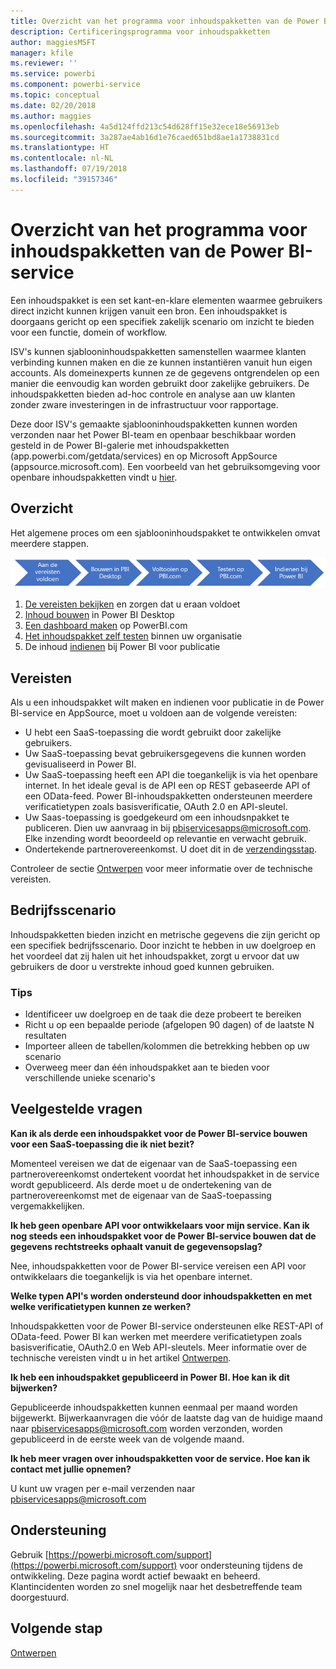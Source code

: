 ```yaml
---
title: Overzicht van het programma voor inhoudspakketten van de Power BI-service
description: Certificeringsprogramma voor inhoudspakketten
author: maggiesMSFT
manager: kfile
ms.reviewer: ''
ms.service: powerbi
ms.component: powerbi-service
ms.topic: conceptual
ms.date: 02/20/2018
ms.author: maggies
ms.openlocfilehash: 4a5d124ffd213c54d628ff15e32ece18e56913eb
ms.sourcegitcommit: 3a287ae4ab16d1e76caed651bd8ae1a1738831cd
ms.translationtype: HT
ms.contentlocale: nl-NL
ms.lasthandoff: 07/19/2018
ms.locfileid: "39157346"
---
```

# <a name="overview-of-the-power-bi-service-content-pack-program"></a>Overzicht van het programma voor inhoudspakketten van de Power BI-service
Een inhoudspakket is een set kant-en-klare elementen waarmee gebruikers direct inzicht kunnen krijgen vanuit een bron. Een inhoudspakket is doorgaans gericht op een specifiek zakelijk scenario om inzicht te bieden voor een functie, domein of workflow.

ISV's kunnen sjablooninhoudspakketten samenstellen waarmee klanten verbinding kunnen maken en die ze kunnen instantiëren vanuit hun eigen accounts. Als domeinexperts kunnen ze de gegevens ontgrendelen op een manier die eenvoudig kan worden gebruikt door zakelijke gebruikers. De inhoudspakketten bieden ad-hoc controle en analyse aan uw klanten zonder zware investeringen in de infrastructuur voor rapportage.

Deze door ISV's gemaakte sjablooninhoudspakketten kunnen worden verzonden naar het Power BI-team en openbaar beschikbaar worden gesteld in de Power BI-galerie met inhoudspakketten (app.powerbi.com/getdata/services) en op Microsoft AppSource (appsource.microsoft.com). Een voorbeeld van het gebruiksomgeving voor openbare inhoudspakketten vindt u [hier](template-content-pack-experience.md).

## <a name="overview"></a>Overzicht
Het algemene proces om een sjablooninhoudspakket te ontwikkelen omvat meerdere stappen.

 ![Proces](media/service-content-pack-overview/developer-content-pack-overview.png)

1. [De vereisten bekijken](#requirements) en zorgen dat u eraan voldoet
2. [Inhoud bouwen](template-content-pack-authoring.md#queries) in Power BI Desktop
3. [Een dashboard maken](template-content-pack-authoring.md#dashboard) op PowerBI.com
4. [Het inhoudspakket zelf testen](template-content-pack-testing.md) binnen uw organisatie
5. De inhoud [indienen](template-content-pack-testing.md#submission) bij Power BI voor publicatie

<a name="requirements"></a>

## <a name="requirements"></a>Vereisten
Als u een inhoudspakket wilt maken en indienen voor publicatie in de Power BI-service en AppSource, moet u voldoen aan de volgende vereisten:

* U hebt een SaaS-toepassing die wordt gebruikt door zakelijke gebruikers.
* Uw SaaS-toepassing bevat gebruikersgegevens die kunnen worden gevisualiseerd in Power BI.
* Uw SaaS-toepassing heeft een API die toegankelijk is via het openbare internet. In het ideale geval is de API een op REST gebaseerde API of een OData-feed. Power BI-inhoudspakketten ondersteunen meerdere verificatietypen zoals basisverificatie, OAuth 2.0 en API-sleutel. 
* Uw Saas-toepassing is goedgekeurd om een inhoudsnpakket te publiceren. Dien uw aanvraag in bij pbiservicesapps@microsoft.com. Elke inzending wordt beoordeeld op relevantie en verwacht gebruik. 
* Ondertekende partnerovereenkomst. U doet dit in de [verzendingsstap](template-content-pack-testing.md#submission).

Controleer de sectie [Ontwerpen](template-content-pack-authoring.md) voor meer informatie over de technische vereisten.

## <a name="business-scenario"></a>Bedrijfsscenario
Inhoudspakketten bieden inzicht en metrische gegevens die zijn gericht op een specifiek bedrijfsscenario. Door inzicht te hebben in uw doelgroep en het voordeel dat zij halen uit het inhoudspakket, zorgt u ervoor dat uw gebruikers de door u verstrekte inhoud goed kunnen gebruiken.

### <a name="tips"></a>Tips
* Identificeer uw doelgroep en de taak die deze probeert te bereiken  
* Richt u op een bepaalde periode (afgelopen 90 dagen) of de laatste N resultaten  
* Importeer alleen de tabellen/kolommen die betrekking hebben op uw scenario  
* Overweeg meer dan één inhoudspakket aan te bieden voor verschillende unieke scenario's  

## <a name="frequently-asked-questions"></a>Veelgestelde vragen
**Kan ik als derde een inhoudspakket voor de Power BI-service bouwen voor een SaaS-toepassing die ik niet bezit?**

Momenteel vereisen we dat de eigenaar van de SaaS-toepassing een partnerovereenkomst ondertekent voordat het inhoudspakket in de service wordt gepubliceerd. Als derde moet u de ondertekening van de partnerovereenkomst met de eigenaar van de SaaS-toepassing vergemakkelijken.

**Ik heb geen openbare API voor ontwikkelaars voor mijn service. Kan ik nog steeds een inhoudspakket voor de Power BI-service bouwen dat de gegevens rechtstreeks ophaalt vanuit de gegevensopslag?**

Nee, inhoudspakketten voor de Power BI-service vereisen een API voor ontwikkelaars die toegankelijk is via het openbare internet.

**Welke typen API's worden ondersteund door inhoudspakketten en met welke verificatietypen kunnen ze werken?**

Inhoudspakketten voor de Power BI-service ondersteunen elke REST-API of OData-feed. Power BI kan werken met meerdere verificatietypen zoals basisverificatie, OAuth2.0 en Web API-sleutels. Meer informatie over de technische vereisten vindt u in het artikel [Ontwerpen](template-content-pack-authoring.md#dashboard).

**Ik heb een inhoudspakket gepubliceerd in Power BI. Hoe kan ik dit bijwerken?**

Gepubliceerde inhoudspakketten kunnen eenmaal per maand worden bijgewerkt. Bijwerkaanvragen die vóór de laatste dag van de huidige maand naar [pbiservicesapps@microsoft.com](mailto:pbiservicesapps@microsoft.com) worden verzonden, worden gepubliceerd in de eerste week van de volgende maand.

**Ik heb meer vragen over inhoudspakketten voor de service. Hoe kan ik contact met jullie opnemen?**

U kunt uw vragen per e-mail verzenden naar [pbiservicesapps@microsoft.com](mailto:pbiservicesapps@microsoft.com)

## <a name="support"></a>Ondersteuning
Gebruik [https://powerbi.microsoft.com/support](https://powerbi.microsoft.com/support) voor ondersteuning tijdens de ontwikkeling. Deze pagina wordt actief bewaakt en beheerd. Klantincidenten worden zo snel mogelijk naar het desbetreffende team doorgestuurd.

## <a name="next-step"></a>Volgende stap
[Ontwerpen](template-content-pack-authoring.md)
